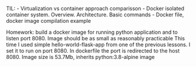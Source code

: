 TIL:
	- Virtualization vs container approach comparisson 
        - Docker isolated container system. Overview. Architecture. Basic commands
        - Docker file, docker image compilation example

Homework: build a docker image for running python application and to listen port 8080. Image should be as small as reasonably practicable
This time I used simple hello-world-flask-app from one of the previous lessons. I set it to run on port 8080.
In dockerfile the port is redirected to the host 8080. Image size is 53.7Mb, inherits python:3.8-alpine image 
